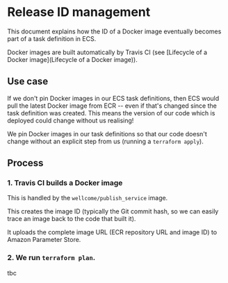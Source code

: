 # Release ID management

This document explains how the ID of a Docker image eventually becomes part of a task definition in ECS.

Docker images are built automatically by Travis CI (see [Lifecycle of a Docker image](Lifecycle of a Docker image)).


## Use case

If we don't pin Docker images in our ECS task definitions, then ECS would pull the latest Docker image from ECR -- even if that's changed since the task definition was created.
This means the version of our code which is deployed could change without us realising!

We pin Docker images in our task definitions so that our code doesn't change without an explicit step from us (running a `terraform apply`).


## Process

### 1. Travis CI builds a Docker image

This is handled by the `wellcome/publish_service` image.

This creates the image ID (typically the Git commit hash, so we can easily trace an image back to the code that built it).

It uploads the complete image URL (ECR repository URL and image ID) to Amazon Parameter Store.

### 2. We run `terraform plan`.

tbc
